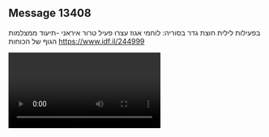 ## Message 13408

בפעילות לילית חוצת גדר בסוריה:
לוחמי אגוז עצרו פעיל טרור איראני -תיעוד ממצלמות הגוף של הכוחות
https://www.idf.il/244999

![Video](13408/13408_media.mp4)
